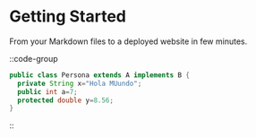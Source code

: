 # Getting Started

From your Markdown files to a deployed website in few minutes.

::code-group

```java [Persona.java]
public class Persona extends A implements B {
  private String x="Hola MUundo";
  public int a=7;
  protected double y=8.56;
}
```

::